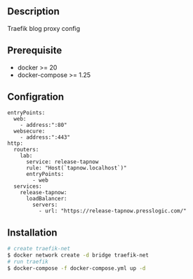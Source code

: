 ## Description

Traefik blog proxy config

## Prerequisite

- docker >= 20
- docker-compose >= 1.25

## Configration

```
entryPoints:
  web:
    - address:":80"
  websecure:
    - address:":443"
http:
  routers:
    lab:
      service: release-tapnow
      rule: "Host(`tapnow.localhost`)"
      entryPoints:
        - web
  services:
    release-tapnow:
      loadBalancer:
        servers:
          - url: "https://release-tapnow.presslogic.com/"

```

## Installation

```bash
# create traefik-net
$ docker network create -d bridge traefik-net
# run traefik
$ docker-compose -f docker-compose.yml up -d
```
